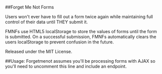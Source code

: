##Forget Me Not Forms

Users won't ever have to fill out a form twice again while maintaining full control of their data until THEY submit it.

FMNFs use HTML5 localStorage to store the values of forms until the form is submitted. On a successful submission, FMNFs automatically clears the users localStorage to prevent confusion in the future.

Released under the MIT License.

##Usage:
Forgetmenot assumes you'll be processing forms with AJAX so you'll need to uncomment this line and include an endpoint.